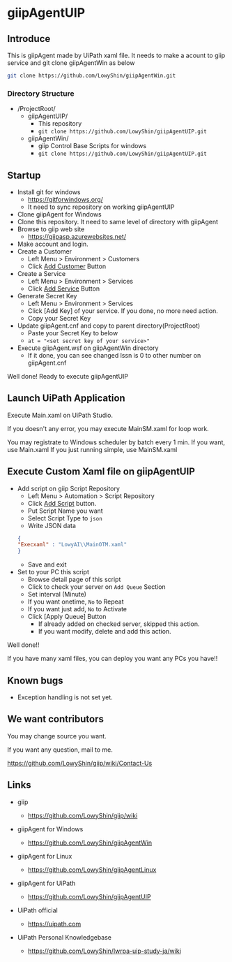 # giipAgentUIP

## Introduce

This is giipAgent made by UiPath xaml file.
It needs to make a acount to giip service and git clone giipAgentWin as below

```sh
git clone https://github.com/LowyShin/giipAgentWin.git
```

### Directory Structure

* /ProjectRoot/
  * giipAgentUIP/
    * This repository
    * `git clone https://github.com/LowyShin/giipAgentUIP.git`
  * giipAgentWin/
    * giip Control Base Scripts for windows
    * `git clone https://github.com/LowyShin/giipAgentUIP.git`

## Startup

* Install git for windows
  * https://gitforwindows.org/
  * It need to sync repository on working giipAgentUIP
* Clone giipAgent for Windows
* Clone this repository. It need to same level of directory with giipAgent
* Browse to giip web site
  * https://giipasp.azurewebsites.net/
* Make account and login.
* Create a Customer
  * Left Menu > Environment > Customers
  * Click [Add Customer](https://giipasp.azurewebsites.net/view/SMAHTML/CustomerAdd.asp) Button 
* Create a Service
  * Left Menu > Environment > Services
  * Click [Add Service](https://giipasp.azurewebsites.net/view/SMAHTML/ServiceAdd.asp) Button 
* Generate Secret Key
  * Left Menu > Environment > Services
  * Click [Add Key] of your service. If you done, no more need action.
  * Copy your Secret Key
* Update giipAgent.cnf and copy to parent directory(ProjectRoot)
  * Paste your Secret Key to below
  * `at = "<set secret key of your service>"`
* Execute giipAgent.wsf on giipAgentWin directory
  * If it done, you can see changed lssn is 0 to other number on giipAgent.cnf

Well done! Ready to execute giipAgentUIP

## Launch UiPath Application

Execute Main.xaml on UiPath Studio.

If you doesn't any error, you may execute MainSM.xaml for loop work.

You may registrate to Windows scheduler by batch every 1 min. If you want, use Main.xaml
If you just running simple, use MainSM.xaml

## Execute Custom Xaml file on giipAgentUIP

* Add script on giip Script Repository
  * Left Menu > Automation > Script Repository
  * Click [Add Script](https://giipaspstg02.azurewebsites.net/view/SMAHTML/ScrPut.asp) button.
  * Put Script Name you want
  * Select Script Type to `json`
  * Write JSON data
  ```json
  {
  "Execxaml" : "LowyAI\\MainOTM.xaml"
  }
  ```
  * Save and exit
* Set to your PC this script
  * Browse detail page of this script
  * Click to check your server on `Add Queue` Section
  * Set interval (Minute)
  * If you want onetime, `No` to Repeat
  * If you want just add, `No` to Activate
  * Click [Apply Queue] Button
    * If already added on checked server, skipped this action.
    * If you want modify, delete and add this action.

Well done!!

If you have many xaml files, you can deploy you want any PCs you have!!

## Known bugs

* Exception handling is not set yet.

## We want contributors

You may change source you want.

If you want any question, mail to me. 

https://github.com/LowyShin/giip/wiki/Contact-Us

## Links

* giip
  * https://github.com/LowyShin/giip/wiki
* giipAgent for Windows
  * https://github.com/LowyShin/giipAgentWin
* giipAgent for Linux
  * https://github.com/LowyShin/giipAgentLinux
* giipAgent for UiPath
  * https://github.com/LowyShin/giipAgentUIP

* UiPath official
  * https://uipath.com

* UiPath Personal Knowledgebase
  * https://github.com/LowyShin/lwrpa-uip-study-ja/wiki
